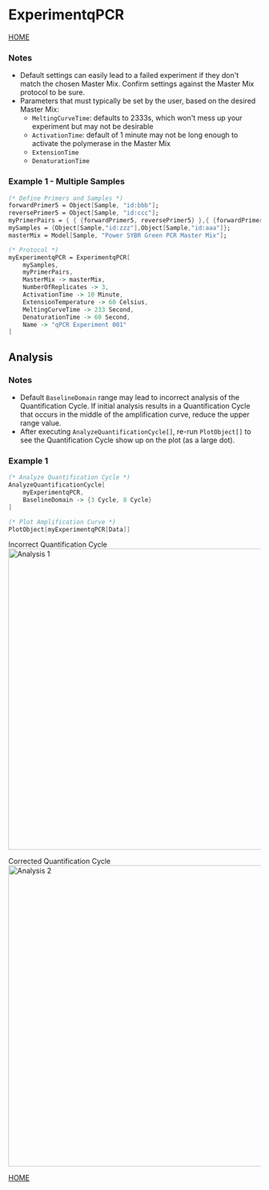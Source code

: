 # ExperimentqPCR

[HOME](README.md)

### Notes
- Default settings can easily lead to a failed experiment if they don't match the chosen Master Mix. Confirm settings against the Master Mix protocol to be sure.
- Parameters that must typically be set by the user, based on the desired Master Mix:
  - `MeltingCurveTime`: defaults to 2333s, which won't mess up your experiment but may not be desirable
  - `ActivationTime`: default of 1 minute may not be long enough to activate the polymerase in the Master Mix
  - `ExtensionTime`
  - `DenaturationTime`

### Example 1 - Multiple Samples

```mathematica
(* Define Primers and Samples *)
forwardPrimer5 = Object[Sample, "id:bbb"];
reversePrimer5 = Object[Sample, "id:ccc"];
myPrimerPairs = { { {forwardPrimer5, reversePrimer5} },{ {forwardPrimer5, reversePrimer5} } };
mySamples = {Object[Sample,"id:zzz"],Object[Sample,"id:aaa"]};
masterMix = Model[Sample, "Power SYBR Green PCR Master Mix"];

(* Protocol *)
myExperimentqPCR = ExperimentqPCR[
	mySamples,
	myPrimerPairs,
	MasterMix -> masterMix,
	NumberOfReplicates -> 3,
	ActivationTime -> 10 Minute,
	ExtensionTemperature -> 60 Celsius,
	MeltingCurveTime -> 233 Second,
	DenaturationTime -> 60 Second,
	Name -> "qPCR Experiment 001"
]
```

## Analysis
### Notes
- Default `BaselineDomain` range may lead to incorrect analysis of the Quantification Cycle. If initial analysis results in a Quantification Cycle that occurs in the middle of the amplification curve, reduce the upper range value.
- After executing `AnalyzeQuantificationCycle[]`, re-run `PlotObject[]` to see the Quantification Cycle show up on the plot (as a large dot).

### Example 1
```mathematica
(* Analyze Quantification Cycle *)
AnalyzeQuantificationCycle[
    myExperimentqPCR,
    BaselineDomain -> {3 Cycle, 8 Cycle}
]

(* Plot Amplification Curve *)
PlotObject[myExperimentqPCR[Data]]
```

Incorrect Quantification Cycle
<img src="/images/ExperimentqPCR.ex001.plot001.png" alt="Analysis 1" height="600"/>


Corrected Quantification Cycle
<img src="/images/ExperimentqPCR.ex001.plot002.png" alt="Analysis 2" height="600"/>



[HOME](README.md)